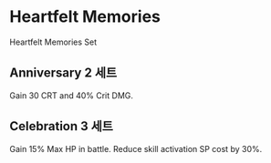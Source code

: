 # Heartfelt Memories

Heartfelt Memories Set

## Anniversary 2 세트

Gain 30 CRT and 40% Crit DMG.

## Celebration 3 세트

Gain 15% Max HP in battle. Reduce skill activation SP cost by 30%.
